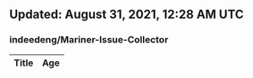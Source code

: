 ## Updated: August 31, 2021, 12:28 AM UTC


### indeedeng/Mariner-Issue-Collector
|**Title**|**Age**|
|:----|:----|